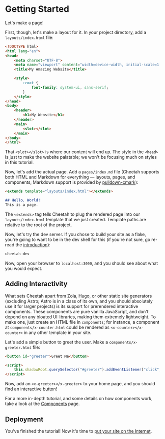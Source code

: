 <extends template="layouts/index.html" pagetitle="Getting Started"></extends>

# Getting Started

Let's make a page!

First, though, let's make a layout for it. In your project directory, add a `layouts/index.html` file:

```html
<!DOCTYPE html>
<html lang="en">
<head>
    <meta charset="UTF-8">
    <meta name="viewport" content="width=device-width, initial-scale=1.0">
    <title>My Amazing Website</title>

    <style>
        :root {
            font-family: system-ui, sans-serif;
        }
    </style>
</head>
<body>
    <header>
        <h1>My Website</h1>
    </header>
    <main>
        <slot></slot>
    </main>
</body>
</html>
```

That `<slot></slot>` is where our content will end up. The style in the `<head>` is just to make the website palatable; we won't be focusing much on styles in this tutorial.

Now, let's add the actual page. Add a `pages/index.md` file (Cheetah supports both HTML and Markdown for everything &mdash; layouts, pages, and components; Markdown support is provided by [pulldown-cmark](https://github.com/raphlinus/pulldown-cmark)):

```md
<extends template="layouts/index.html"></extends>

## Hello, World!
This is a page.
```
The `<extends>` tag tells Cheetah to plug the rendered page into our `layouts/index.html` template that we just created. Template paths are relative to the root of the project.

Now, let's try the dev server. If you chose to build your site as a flake, you're going to want to be in the dev shell for this (if you're not sure, go re-read the [introduction](/)):

```sh
cheetah dev
```

Now, open your browser to `localhost:3000`, and you should see about what you would expect.

## Adding Interactivity

What sets Cheetah apart from Zola, Hugo, or other static site generators (excluding Astro; Astro is in a class of its own, and you should absolutely use it for larger projects) is its support for prerendered interactive components. These components are pure vanilla JavaScript, and don't depend on any bloated UI libraries, making them extremely lightweight. To make one, just create an HTML file in `components`; for instance, a component at `components/x-counter.html` could be rendered as `<x-counter></x-counter>` in any other template in your site. 

Let's add a simple button to greet the user. Make a `components/x-greeter.html` file:

```html
<button id="greeter">Greet Me</button>

<script>
    this.shadowRoot.querySelector("#greeter").addEventListener("click", () => alert("Hello!"));
</script>
```

Now, add an `<x-greeter></x-greeter>` to your home page, and you should find an interactive button!

For a more in-depth tutorial, and some details on how components work, take a look at the [Components](/components.html) page.

## Deployment
You've finished the tutorial! Now it's time to [put your site on the Internet](/deployment.html).